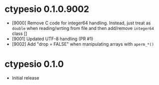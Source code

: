 # ctypesio 0.1.0.9002

* [9000] Remove C code for integer64 handling. Instead, just treat as `double` 
  when reading/wrting from file and then add/remove `integer64` class []
* [9001] Updated UTF-8 handling (PR #1)
* [9002] Add "drop = FALSE" when manipulating arrays with `aperm_*()`

# ctypesio 0.1.0

* Initial release
